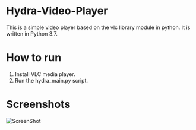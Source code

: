 # Hydra-Video-Player
This is a simple video player based on the vlc library module in python.
It is written in Python 3.7.

# How to run
1. Install VLC media player.
2. Run the hydra_main.py script.

# Screenshots
![ScreenShot](https://i.postimg.cc/vHC4Y11w/hydra-screenshot.png)
